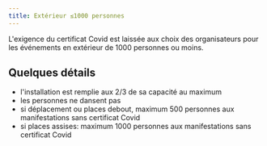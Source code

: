 ```yaml
---
title: Extérieur ≤1000 personnes
---
```


L'exigence du certificat Covid est laissée aux choix des organisateurs pour les événements en extérieur de 1000 personnes ou moins.

## Quelques détails

- l'installation est remplie aux 2/3 de sa capacité au maximum
- les personnes ne dansent pas
- si déplacement ou places debout, maximum 500 personnes aux manifestations sans certificat Covid
- si places assises: maximum 1000 personnes aux manifestations sans certificat Covid
